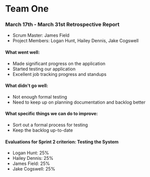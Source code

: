 # Team One

### March 17th - March 31st Retrospective Report

* Scrum Master: James Field
* Project Members: Logan Hunt, Hailey Dennis, Jake Cogswell

#### What went well:
* Made significant progress on the application
* Started testing our application 
* Excellent job tracking progress and standups

#### What didn't go well:
* Not enough formal testing
* Need to keep up on planning documentation and backlog better

#### What specific things we can do to improve:
* Sort out a formal process for testing
* Keep the backlog up-to-date

#### Evaluations for Sprint 2 criterion: Testing the System
* Logan Hunt: 25%
* Hailey Dennis: 25%
* James Field: 25%
* Jake Cogswell: 25%
